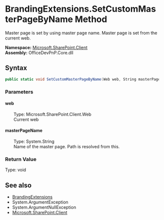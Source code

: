 # BrandingExtensions.SetCustomMasterPageByName Method  
 Master page is set by using master page name. Master page is set from the current web.   

**Namespace:** [Microsoft.SharePoint.Client](Microsoft.SharePoint.Client.md)  
**Assembly:** OfficeDevPnP.Core.dll  
## Syntax
```C#
public static void SetCustomMasterPageByName(Web web, String masterPageName)
```
### Parameters
#### web  
&emsp;&emsp;Type: Microsoft.SharePoint.Client.Web  
&emsp;&emsp;Current web  

  

#### masterPageName  
&emsp;&emsp;Type: System.String  
&emsp;&emsp;Name of the master page. Path is resolved from this.  

  

### Return Value
Type: void  

## See also
- [BrandingExtensions](Microsoft.SharePoint.Client.BrandingExtensions.md) 
- System.ArgumentException
- System.ArgumentNullException
- [Microsoft.SharePoint.Client](Microsoft.SharePoint.Client.md) 
